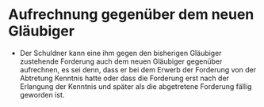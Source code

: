 # Aufrechnung gegenüber dem neuen Gläubiger

- Der Schuldner kann eine ihm gegen den bisherigen Gläubiger zustehende Forderung auch dem neuen Gläubiger gegenüber aufrechnen, es sei denn, dass er bei dem Erwerb der Forderung von der Abtretung Kenntnis hatte oder dass die Forderung erst nach der Erlangung der Kenntnis und später als die abgetretene Forderung fällig geworden ist.

